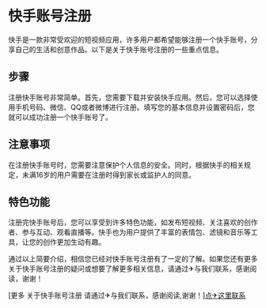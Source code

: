 # 快手账号注册

快手是一款非常受欢迎的短视频应用，许多用户都希望能够注册一个快手账号，分享自己的生活和创意作品。以下是关于快手账号注册的一些重点信息。

## 步骤
注册快手账号非常简单。首先，您需要下载并安装快手应用。然后，您可以选择使用手机号码、微信、QQ或者微博进行注册。填写您的基本信息并设置密码后，您就可以成功注册一个快手账号了。

## 注意事项
在注册快手账号时，您需要注意保护个人信息的安全。同时，根据快手的相关规定，未满16岁的用户需要在注册时得到家长或监护人的同意。

## 特色功能
注册完快手账号后，您可以享受到许多特色功能，如发布短视频、关注喜欢的创作者、参与互动、观看直播等。快手也为用户提供了丰富的表情包、滤镜和音乐等工具，让您的创作更加生动有趣。

通过以上简要介绍，相信您已经对快手账号注册有了一定的了解。如果您还有更多关于快手账号注册的疑问或想要了解更多相关信息，请通过✈与我们联系，感谢阅读，谢谢！

[更多 关于快手账号注册 请通过✈与我们联系，感谢阅读,谢谢！][点✈这里联系](https://ww.k02.cc)
